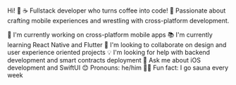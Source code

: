 Hi! 👋
☕ Fullstack developer who turns coffee into code! 📱 Passionate about crafting mobile experiences and wrestling with cross-platform development.

🚀 I'm currently working on cross-platform mobile apps
📚 I'm currently learning React Native and Flutter
🤝 I'm looking to collaborate on design and user experience oriented projects
💡 I'm looking for help with backend development and smart contracts deployment
💬 Ask me about iOS development and SwiftUI
😊 Pronouns: he/him
🧖‍♂️ Fun fact: I go sauna every week
